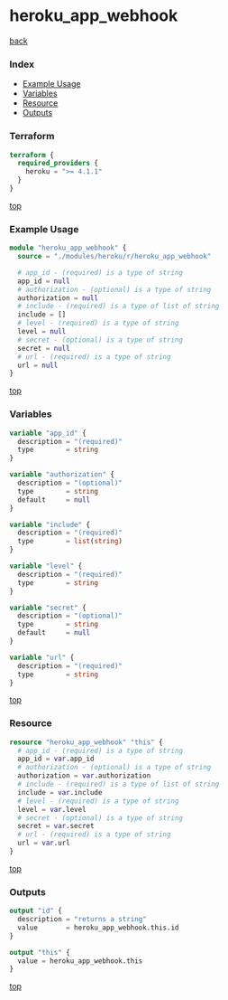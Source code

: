 # heroku_app_webhook

[back](../heroku.md)

### Index

- [Example Usage](#example-usage)
- [Variables](#variables)
- [Resource](#resource)
- [Outputs](#outputs)

### Terraform

```terraform
terraform {
  required_providers {
    heroku = ">= 4.1.1"
  }
}
```

[top](#index)

### Example Usage

```terraform
module "heroku_app_webhook" {
  source = "./modules/heroku/r/heroku_app_webhook"

  # app_id - (required) is a type of string
  app_id = null
  # authorization - (optional) is a type of string
  authorization = null
  # include - (required) is a type of list of string
  include = []
  # level - (required) is a type of string
  level = null
  # secret - (optional) is a type of string
  secret = null
  # url - (required) is a type of string
  url = null
}
```

[top](#index)

### Variables

```terraform
variable "app_id" {
  description = "(required)"
  type        = string
}

variable "authorization" {
  description = "(optional)"
  type        = string
  default     = null
}

variable "include" {
  description = "(required)"
  type        = list(string)
}

variable "level" {
  description = "(required)"
  type        = string
}

variable "secret" {
  description = "(optional)"
  type        = string
  default     = null
}

variable "url" {
  description = "(required)"
  type        = string
}
```

[top](#index)

### Resource

```terraform
resource "heroku_app_webhook" "this" {
  # app_id - (required) is a type of string
  app_id = var.app_id
  # authorization - (optional) is a type of string
  authorization = var.authorization
  # include - (required) is a type of list of string
  include = var.include
  # level - (required) is a type of string
  level = var.level
  # secret - (optional) is a type of string
  secret = var.secret
  # url - (required) is a type of string
  url = var.url
}
```

[top](#index)

### Outputs

```terraform
output "id" {
  description = "returns a string"
  value       = heroku_app_webhook.this.id
}

output "this" {
  value = heroku_app_webhook.this
}
```

[top](#index)